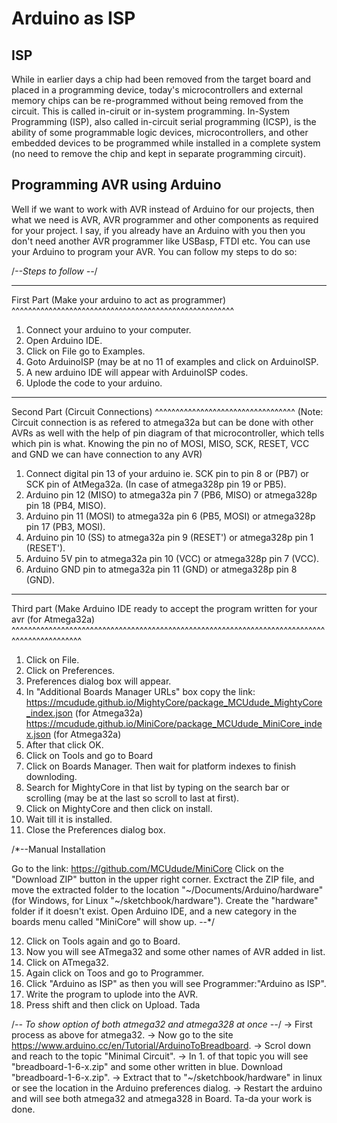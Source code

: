 # **Arduino as ISP**

## **ISP**
While in earlier days a chip had been removed from the target board and 
placed in a programming device, today's microcontrollers and external 
memory chips can be re-programmed without being removed from the 
circuit. This is called in-ciruit or in-system programming.
In-System Programming (ISP), also called in-circuit serial programming
(ICSP), is the ability of some programmable logic devices, microcontrollers,
and other embedded devices to be programmed while installed in a complete
system (no need to remove the chip and kept in separate programming circuit).

## **Programming AVR using Arduino**
Well if we want to work with AVR instead of Arduino for our projects, then
what we need is AVR, AVR programmer and other components as required for
your project. I say, if you already have an Arduino with you then you 
don't need another AVR programmer like USBasp, FTDI etc. You can use your
Arduino to program your AVR. You can follow my steps to do so:


/*--Steps to follow --*/
************************
 First Part (Make your arduino to act as programmer)
^^^^^^^^^^^^^^^^^^^^^^^^^^^^^^^^^^^^^^^^^^^^^^^^^^^^^^
1. Connect your arduino to your computer.
2. Open Arduino IDE.
3. Click on File go to Examples.
4. Goto ArduinoISP (may be at no 11 of examples and click on ArduinoISP.
5. A new arduino IDE will appear with ArduinoISP codes.
6. Uplode the code to your arduino.

----------------------------------------------------------------------------------------------------

 Second Part (Circuit Connections)
^^^^^^^^^^^^^^^^^^^^^^^^^^^^^^^^^^
(Note: Circuit connection is as refered to atmega32a but can be done with other AVRs as well with the
help of pin diagram of that microcontroller, which tells which pin is what.
Knowing the pin no of MOSI, MISO, SCK, RESET, VCC and GND we can have connection to any AVR)
1. Connect digital pin 13 of your arduino ie. SCK pin to pin 8 or (PB7) or SCK pin of AtMega32a.
   (In case of atmega328p pin 19 or PB5).
2. Arduino pin 12 (MISO) to atmega32a pin 7 (PB6, MISO) or atmega328p pin 18 (PB4, MISO).
3. Arduino pin 11 (MOSI) to atmega32a pin 6 (PB5, MOSI) or atmega328p pin 17 (PB3, MOSI).
4. Arduino pin 10 (SS)   to atmega32a pin 9 (RESET')    or atmega328p pin 1  (RESET').
5. Arduino 5V pin        to atmega32a pin 10 (VCC)      or atmega328p pin 7  (VCC).
6. Arduino GND pin 	 to atmega32a pin 11 (GND)      or atmega328p pin 8  (GND).

-----------------------------------------------------------------------------------------------------

Third part (Make Arduino IDE ready to accept the program written for your avr (for Atmega32a)
^^^^^^^^^^^^^^^^^^^^^^^^^^^^^^^^^^^^^^^^^^^^^^^^^^^^^^^^^^^^^^^^^^^^^^^^^^^^^^^^^^^^^^^^^^^^^
1. Click on File.
2. Click on Preferences.
3. Preferences dialog box will appear.
4. In "Additional Boards Manager URLs" box copy the link:
	 https://mcudude.github.io/MightyCore/package_MCUdude_MightyCore_index.json (for Atmega32a)
	 https://mcudude.github.io/MiniCore/package_MCUdude_MiniCore_index.json (for Atmega32a)
5. After that click OK.
6. Click on Tools and go to Board
7. Click on Boards Manager. Then wait for platform indexes to finish downloding.
8. Search for MightyCore in that list by typing on the search bar or scrolling (may be at the last so 
   scroll to last at first).
9. Click on MightyCore and then click on install.
10. Wait till it is installed.
11. Close the Preferences dialog box.

/*--Manual Installation

Go to the link: https://github.com/MCUdude/MiniCore
Click on the "Download ZIP" button in the upper right corner. Exctract the ZIP file, and move the 
extracted folder to the location "~/Documents/Arduino/hardware" (for Windows, for 
Linux "~/sketchbook/hardware"). Create the "hardware" folder if it doesn't exist. 
Open Arduino IDE, and a new category in the boards menu called "MiniCore" will 
show up. --*/

12. Click on Tools again and go to Board.
13. Now you will see ATmega32 and some other names of AVR added in list.
14. Click on ATmega32.
15. Again click on Toos and go to Programmer.
16. Click "Arduino as ISP" as then you will see Programmer:"Arduino as ISP".
17. Write the program to uplode into the AVR. 
18. Press shift and then click on Upload.
	Tada
	

/*-- To show option of both atmega32 and atmega328 at once --*/
-> First process as above for atmega32.
-> Now go to the site https://www.arduino.cc/en/Tutorial/ArduinoToBreadboard.
-> Scrol down and reach to the topic "Minimal Circuit".
-> In 1. of that topic you will see "breadboard-1-6-x.zip" and some other written
   in blue. Download "breadboard-1-6-x.zip".
-> Extract that to "~/sketchbook/hardware" in linux or see the location in the 
   Arduino preferences dialog.
-> Restart the arduino and will see both atmega32 and atmega328 in Board.
	Ta-da your work is done.

